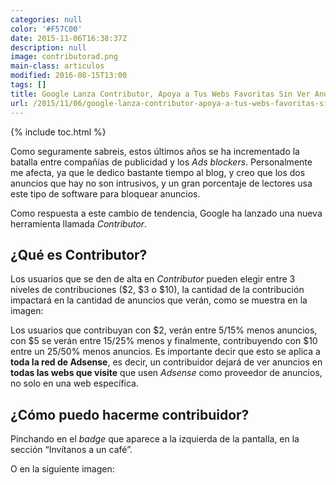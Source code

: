 ```yaml
---
categories: null
color: '#F57C00'
date: 2015-11-06T16:38:37Z
description: null
image: contributorad.png
main-class: articulos
modified: 2016-08-15T13:00
tags: []
title: Google Lanza Contributor, Apoya a Tus Webs Favoritas Sin Ver Anuncios
url: /2015/11/06/google-lanza-contributor-apoya-a-tus-webs-favoritas-sin-ver-anuncios/
---
```


{% include toc.html %}

Como seguramente sabreis, estos últimos años se ha incrementado la batalla entre compañías de publicidad y los _Ads blockers_. Personalmente me afecta, ya que le dedico bastante tiempo al blog, y creo que los dos anuncios que hay no son intrusivos, y un gran porcentaje de lectores usa este tipo de software para bloquear anuncios.

Como respuesta a este cambio de tendencia, Google ha lanzado una nueva herramienta llamada _Contributor_.

## ¿Qué es Contributor?

Los usuarios que se den de alta en _Contributor_ pueden elegir entre 3 niveles de contribuciones ($2, $3 o $10), la cantidad de la contribución impactará en la cantidad de anuncios que verán, como se muestra en la imagen:

<figure>
    <a href="https://www.google.com/contributor/welcome/?utm_source=publisher&utm_medium=banner&utm_campaign=ca-pub-9043332344373532">
        <amp-img layout="responsive" src="/assets/img/contributions.png" title="{{ page.title }}" alt="{{ page.title }}" width="406px" height="361px"></amp-img>
    </a>
</figure>

Los usuarios que contribuyan con $2, verán entre 5/15% menos anuncios, con $5 se verán entre 15/25% menos y finalmente, contribuyendo con $10 entre un 25/50% menos anuncios. Es importante decir que esto se aplica a __toda la red de Adsense__, es decir, un contribuidor dejará de ver anuncios en __todas las webs que visite__ que usen _Adsense_ como proveedor de anuncios, no solo en una web específica.

## ¿Cómo puedo hacerme contribuidor?

Pinchando en el _badge_ que aparece a la izquierda de la pantalla, en la sección “Invítanos a un café”.

O en la siguiente imagen:

<figure>
    <a href="https://www.google.com/contributor/welcome/?utm_source=publisher&utm_medium=banner&utm_campaign=ca-pub-9043332344373532">
        <amp-img layout="responsive" src="/assets/img/contributorad.png" title="{{ page.title }}" alt="{{ page.title }}" width="300px" height="250px"></amp-img>
    </a>
</figure>

<!--ad-->
